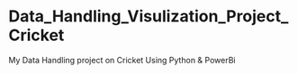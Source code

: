 # Data_Handling_Visulization_Project_Cricket
My Data Handling project on Cricket Using Python &amp;  PowerBi
